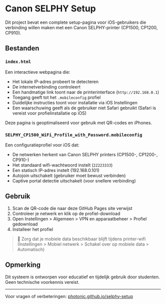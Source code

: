 # Canon SELPHY Setup

Dit project bevat een complete setup-pagina voor iOS-gebruikers die verbinding willen maken met een Canon SELPHY-printer (CP1500, CP1200, CP910).

## Bestanden

### `index.html`
Een interactieve webpagina die:
- Het lokale IP-adres probeert te detecteren
- De internetverbinding controleert
- Een handmatige link toont naar de printerinterface (`http://192.168.0.1`)
- Toegang geeft tot het `.mobileconfig` profiel
- Duidelijke instructies toont voor installatie via iOS Instellingen
- Een waarschuwing geeft als de gebruiker niet Safari gebruikt (Safari is vereist voor profielinstallatie op iOS)

Deze pagina is geoptimaliseerd voor gebruik met QR-codes en iPhones.

### `SELPHY_CP1500_WiFi_Profile_with_Password.mobileconfig`
Een configuratieprofiel voor iOS dat:
- De netwerken herkent van Canon SELPHY printers (CP1500-, CP1200-, CP910-)
- Het standaard wifi-wachtwoord instelt (`22223333`)
- Een statisch IP-adres instelt (192.168.0.101)
- Autojoin uitschakelt (gebruiker moet bewust verbinden)
- Captive portal detectie uitschakelt (voor snellere verbinding)

## Gebruik

1. Scan de QR-code die naar deze GitHub Pages site verwijst
2. Controleer je netwerk en klik op de profiel-download
3. Open Instellingen > Algemeen > VPN en apparaatbeheer > Profiel gedownload
4. Installeer het profiel

> 📱 Zorg dat je mobiele data beschikbaar blijft tijdens printer-wifi (Instellingen > Mobiel netwerk > Schakel over op mobiele data > Automatisch)

## Opmerking
Dit systeem is ontworpen voor educatief en tijdelijk gebruik door studenten. Geen technische voorkennis vereist.

---

Voor vragen of verbeteringen: [photonic.github.io/selphy-setup](https://photonic.github.io/selphy-setup)

